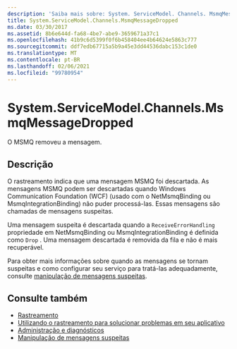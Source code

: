 ```yaml
---
description: 'Saiba mais sobre: System. ServiceModel. Channels. MsmqMessageDropped'
title: System.ServiceModel.Channels.MsmqMessageDropped
ms.date: 03/30/2017
ms.assetid: 8b6e644d-fa68-4be7-abe9-3659671a37c1
ms.openlocfilehash: 41b9c6d5399f0f6b458404ee4b64624e5863c777
ms.sourcegitcommit: ddf7edb67715a5b9a45e3dd44536dabc153c1de0
ms.translationtype: MT
ms.contentlocale: pt-BR
ms.lasthandoff: 02/06/2021
ms.locfileid: "99780954"
---
```

# <a name="systemservicemodelchannelsmsmqmessagedropped"></a>System.ServiceModel.Channels.MsmqMessageDropped

O MSMQ removeu a mensagem.  
  
## <a name="description"></a>Descrição  

 O rastreamento indica que uma mensagem MSMQ foi descartada. As mensagens MSMQ podem ser descartadas quando Windows Communication Foundation (WCF) (usado com o NetMsmqBinding ou MsmqIntegrationBinding) não puder processá-las. Essas mensagens são chamadas de mensagens suspeitas.  
  
 Uma mensagem suspeita é descartada quando a `ReceiveErrorHandling` propriedade em NetMsmqBinding ou MsmqIntegrationBinding é definida como `Drop` . Uma mensagem descartada é removida da fila e não é mais recuperável.  
  
 Para obter mais informações sobre quando as mensagens se tornam suspeitas e como configurar seu serviço para tratá-las adequadamente, consulte [manipulação de mensagens suspeitas](../../feature-details/poison-message-handling.md).  
  
## <a name="see-also"></a>Consulte também

- [Rastreamento](index.md)
- [Utilizando o rastreamento para solucionar problemas em seu aplicativo](using-tracing-to-troubleshoot-your-application.md)
- [Administração e diagnósticos](../index.md)
- [Manipulação de mensagens suspeitas](../../feature-details/poison-message-handling.md)
